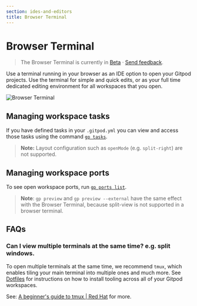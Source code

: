 ```yaml
---
section: ides-and-editors
title: Browser Terminal
---
```


<script context="module">
  export const prerender = true;
  import Keybind from "$lib/components/keybind.svelte";
</script>

# Browser Terminal

> The Browser Terminal is currently in [Beta](/docs/help/public-roadmap/release-cycle) · [Send feedback](https://github.com/gitpod-io/gitpod/issues/17724).

Use a terminal running in your browser as an IDE option to open your Gitpod projects. Use the terminal for simple and quick edits, or as your full time dedicated editing environment for all workspaces that you open.

![Browser Terminal](../../../static/images/docs/browser-terminal.png)

## Managing workspace tasks

If you have defined tasks in your `.gitpod.yml` you can view and access those tasks using the command [`gp tasks`](/docs/references/gitpod-cli#tasks).

> **Note:** Layout configuration such as `openMode` (e.g. `split-right`) are not supported.

## Managing workspace ports

To see open workspace ports, run [`gp ports list`](/docs/references/gitpod-cli#ports).

> **Note**: `gp preview` and `gp preview --external` have the same effect with the Browser Terminal, because split-view is not supported in a browser terminal.

## FAQs

### Can I view multiple terminals at the same time? e.g. split windows.

To open multiple terminals at the same time, we recommend `tmux`, which enables tiling your main terminal into multiple ones and much more. See [Dotfiles](/docs/configure/user-settings/dotfiles) for instructions on how to install tooling across all of your Gitpod workspaces.

See: [A beginner's guide to tmux | Red Hat](https://www.redhat.com/sysadmin/introduction-tmux-linux) for more.
